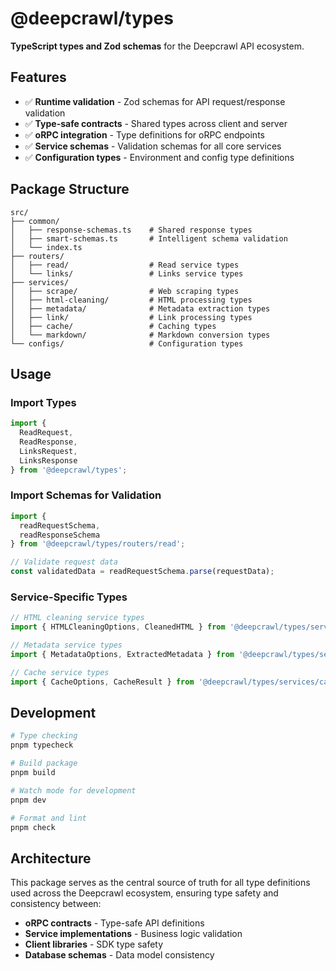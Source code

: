 # @deepcrawl/types

**TypeScript types and Zod schemas** for the Deepcrawl API ecosystem.

## Features

- ✅ **Runtime validation** - Zod schemas for API request/response validation
- ✅ **Type-safe contracts** - Shared types across client and server
- ✅ **oRPC integration** - Type definitions for oRPC endpoints
- ✅ **Service schemas** - Validation schemas for all core services
- ✅ **Configuration types** - Environment and config type definitions

## Package Structure

```
src/
├── common/
│   ├── response-schemas.ts    # Shared response types
│   ├── smart-schemas.ts       # Intelligent schema validation
│   └── index.ts
├── routers/
│   ├── read/                  # Read service types
│   └── links/                 # Links service types
├── services/
│   ├── scrape/                # Web scraping types
│   ├── html-cleaning/         # HTML processing types
│   ├── metadata/              # Metadata extraction types
│   ├── link/                  # Link processing types
│   ├── cache/                 # Caching types
│   └── markdown/              # Markdown conversion types
└── configs/                   # Configuration types
```

## Usage

### Import Types
```typescript
import { 
  ReadRequest, 
  ReadResponse,
  LinksRequest,
  LinksResponse 
} from '@deepcrawl/types';
```

### Import Schemas for Validation
```typescript
import { 
  readRequestSchema, 
  readResponseSchema 
} from '@deepcrawl/types/routers/read';

// Validate request data
const validatedData = readRequestSchema.parse(requestData);
```

### Service-Specific Types
```typescript
// HTML cleaning service types
import { HTMLCleaningOptions, CleanedHTML } from '@deepcrawl/types/services/html-cleaning';

// Metadata service types
import { MetadataOptions, ExtractedMetadata } from '@deepcrawl/types/services/metadata';

// Cache service types
import { CacheOptions, CacheResult } from '@deepcrawl/types/services/cache';
```

## Development

```bash
# Type checking
pnpm typecheck

# Build package
pnpm build

# Watch mode for development
pnpm dev

# Format and lint
pnpm check
```

## Architecture

This package serves as the central source of truth for all type definitions used across the Deepcrawl ecosystem, ensuring type safety and consistency between:

- **oRPC contracts** - Type-safe API definitions
- **Service implementations** - Business logic validation
- **Client libraries** - SDK type safety
- **Database schemas** - Data model consistency